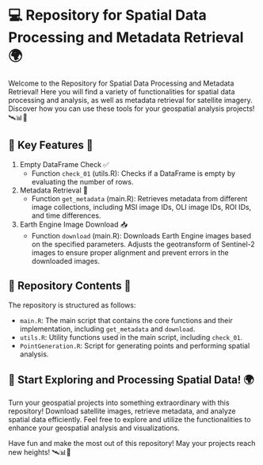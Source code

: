 # 💻 Repository for Spatial Data Processing and Metadata Retrieval 🌍

Welcome to the Repository for Spatial Data Processing and Metadata Retrieval! Here you will find a variety of functionalities for spatial data processing and analysis, as well as metadata retrieval for satellite imagery. Discover how you can use these tools for your geospatial analysis projects! 🛰️📊🌄

## 🌟 Key Features 🌟
1. Empty DataFrame Check ✅
   - Function `check_01` (utils.R): Checks if a DataFrame is empty by evaluating the number of rows.
2. Metadata Retrieval 📄
   - Function `get_metadata` (main.R): Retrieves metadata from different image collections, including MSI image IDs, OLI image IDs, ROI IDs, and time differences.
3. Earth Engine Image Download 📥
   - Function `download` (main.R): Downloads Earth Engine images based on the specified parameters. Adjusts the geotransform of Sentinel-2 images to ensure proper alignment and prevent errors in the downloaded images.

## 📂 Repository Contents 📂
The repository is structured as follows:

- `main.R`: The main script that contains the core functions and their implementation, including `get_metadata` and `download`.
- `utils.R`: Utility functions used in the main script, including `check_01`.
- `PointGeneration.R`: Script for generating points and performing spatial analysis.

## 🚀 Start Exploring and Processing Spatial Data! 🌍
Turn your geospatial projects into something extraordinary with this repository! Download satellite images, retrieve metadata, and analyze spatial data efficiently. Feel free to explore and utilize the functionalities to enhance your geospatial analysis and visualizations.

Have fun and make the most out of this repository! May your projects reach new heights! 🛰️📊🌄
